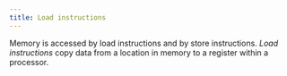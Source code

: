 ```yaml
---
title: Load instructions
---
```


Memory is accessed by load instructions and by store instructions.
*Load instructions* copy data from a location in 
memory to a register within a processor.